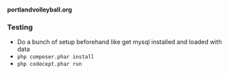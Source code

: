 #### portlandvolleyball.org

### Testing

* Do a bunch of setup beforehand like get mysql installed and loaded with data
* `php composer.phar install`
* `php codecept.phar run`